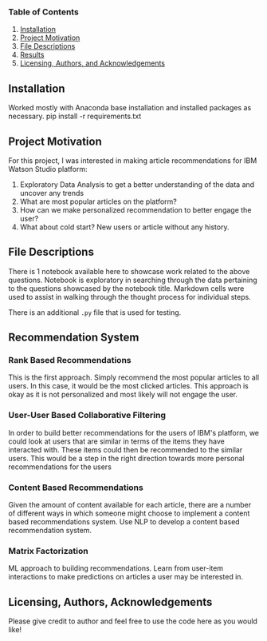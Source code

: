 ### Table of Contents

1. [Installation](#installation)
2. [Project Motivation](#motivation)
3. [File Descriptions](#files)
4. [Results](#results)
5. [Licensing, Authors, and Acknowledgements](#licensing)

## Installation <a name="installation"></a>

Worked mostly with Anaconda base installation and installed packages as necessary.  pip install -r requirements.txt  

## Project Motivation<a name="motivation"></a>

For this project, I was interested in making article recommendations for IBM Watson Studio platform:

1. Exploratory Data Analysis to get a better understanding of the data and uncover any trends
2. What are most popular articles on the platform?
3. How can we make personalized recommendation to better engage the user?
4. What about cold start?  New users or article without any history.


## File Descriptions <a name="files"></a> 
There is 1 notebook available here to showcase work related to the above questions.  Notebook is exploratory in searching through the data pertaining to the questions showcased by the notebook title.  Markdown cells were used to assist in walking through the thought process for individual steps.

There is an additional `.py` file that is used for testing.

## Recommendation System
### Rank Based Recommendations
This is the first approach.  Simply recommend the most popular articles to all users.  In this case, it would be the most clicked articles. This approach is okay as it is not personalized and most likely will not engage the user.

### User-User Based Collaborative Filtering
In order to build better recommendations for the users of IBM's platform, we could look at users that are similar in terms of the items they have interacted with. These items could then be recommended to the similar users. This would be a step in the right direction towards more personal recommendations for the users

### Content Based Recommendations
Given the amount of content available for each article, there are a number of different ways in which someone might choose to implement a content based recommendations system. Use NLP to develop a content based recommendation system. 

### Matrix Factorization
ML approach to building recommendations.  Learn from user-item interactions to make predictions on articles a user may be interested in.


## Licensing, Authors, Acknowledgements<a name="licensing"></a>

Please give credit to author and feel free to use the code here as you would like!

